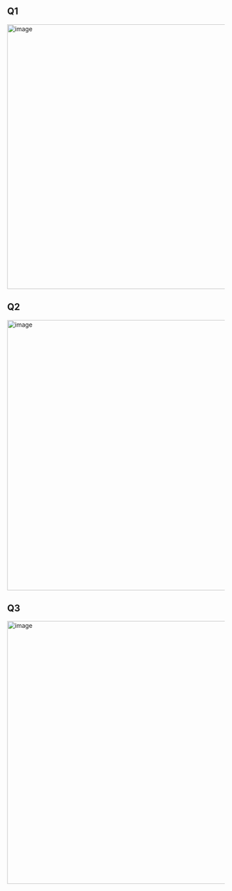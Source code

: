 ## Q1

<img width="1204" height="613" alt="image" src="https://github.com/user-attachments/assets/c51d520f-61f3-4f92-9d20-3ba69431598b" />

## Q2

<img width="1197" height="626" alt="image" src="https://github.com/user-attachments/assets/d133c6be-22f6-43ae-b41f-168bddd5d6d0" />

## Q3

<img width="1195" height="609" alt="image" src="https://github.com/user-attachments/assets/d4613ac0-2a91-4070-843b-66947a4ae3d1" />
